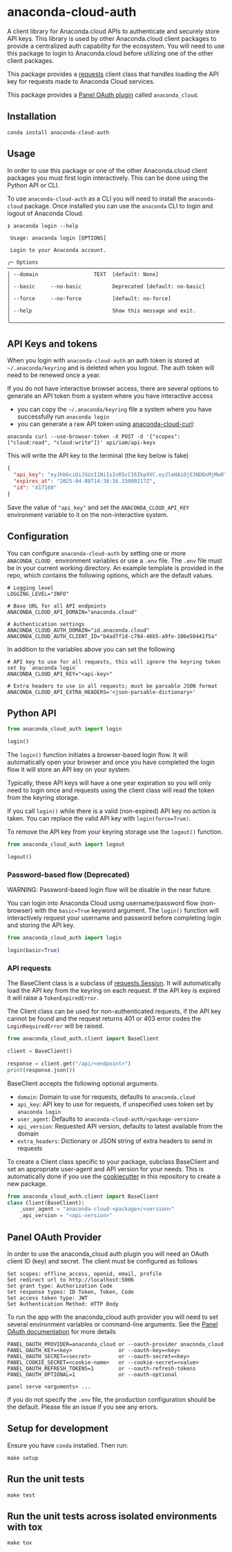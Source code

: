 # anaconda-cloud-auth

A client library for Anaconda.cloud APIs to authenticate and securely store API keys.
This library is used by other Anaconda.cloud client packages to provide a centralized auth
capability for the ecosystem. You will need to use this package to login to Anaconda.cloud
before utilizing one of the other client packages.

This package provides a [requests](https://requests.readthedocs.io/en/latest/)
client class that handles loading the API key for requests made to Anaconda Cloud services.

This package provides a [Panel OAuth plugin](https://panel.holoviz.org/how_to/authentication/configuration.html)
called `anaconda_cloud`.

## Installation

```text
conda install anaconda-cloud-auth
```

## Usage

In order to use this package or one of the other Anaconda.cloud client packages you must first login interactively.
This can be done using the Python API or CLI.

To use `anaconda-cloud-auth` as a CLI you will need to install the
`anaconda-cloud` package. Once installed you can use the `anaconda`
CLI to login and logout of Anaconda Cloud.

```text
❯ anaconda login --help

 Usage: anaconda login [OPTIONS]

 Login to your Anaconda account.

╭─ Options ──────────────────────────────────────────────────────────────────────────────────────────────────────────────────────╮
│ --domain                  TEXT  [default: None]                                                                                │
│ --basic     --no-basic          Deprecated [default: no-basic]                                                                │
│ --force     --no-force          [default: no-force]                                                                            │
│ --help                          Show this message and exit.                                                                    │
╰────────────────────────────────────────────────────────────────────────────────────────────────────────────────────────────────╯
```

## API Keys and tokens

When you login with `anaconda-cloud-auth` an auth token is stored at `~/.anaconda/keyring` and is deleted when you
logout. The auth token will need to be renewed once a year.

If you do not have interactive browser access, there are several options to generate an API token from a system
where you have interactive access

* you can copy the `~/.anaconda/keyring` file a system where you have successfully run `anaconda login`
* you can generate a raw API token using [anaconda-cloud-curl](https://github.com/anaconda/anaconda-cloud-tools/tree/main/libs/anaconda-cloud-curl):

```text
anaconda curl --use-browser-token -X POST -d '{"scopes": ["cloud:read", "cloud:write"]}' api/iam/api-keys
```

This will write the API key to the terminal (the key below is fake)

```json
{
  "api_key": "eyJhbGciOiJSUzI1NiIsInR5cCI6IkpXVC.eyJleHAiOjE3NDQxMjMwOTYsImtpZCI6IjUxNzE2MCIsInNjb3BlcyI6WyJjbG91ZDpyZWFkIiwiY2xvdWQ6d3JpdGUiXSwic3ViIjoiN2E5MWM0ZWYtYWJhNy00OGUxLTk0NDYtMTk0ZDhkYzZjODNkIiwidmVyIjoiYXBpOjEifQ.T1iMbWnWG7CU3oJJczhM8qjGuyja0udZdxLjmb-DY6_f3GmG-bnxb9yBSszUrAYebFibhxs4-b2EYZcDnjNGbhitFVVOv6E6TKW4WrLTaDTa74jDeU56Z4-YvA_mrmtgIN6dFKNvN8B75HzRpy2mQKbiwrpPk-Ev1KlNgob8O_Y7UqR25zBNDoaepW44EMKPYDYL3zgttX3WbKyWFBlUVnKBl89Evvm4QUbJLgp4fVy0CON4wKOy3nSOZRK7MZqmtsTuBsvG0nCV6pVAL0DxATZCNKdfsxS-eajvUFj2gDaIK_RDoDwp7NIL7Hg6PcIJPVJ3sk2oSDfAOhfgHqKeHQ",
  "expires_at": "2025-04-08T14:38:16.33000217Z",
  "id": "417160"
}
```

Save the value of `"api_key"` and set the `ANACONDA_CLOUD_API_KEY` environment variable to it on the non-interactive
system.

## Configuration

You can configure `anaconda-cloud-auth` by setting one or more `ANACONDA_CLOUD_`
environment variables or use a `.env` file. The `.env` file must be in your
current working directory.  An example template is provided in the repo, which
contains the following options, which are the default values.

```dotenv
# Logging level
LOGGING_LEVEL="INFO"

# Base URL for all API endpoints
ANACONDA_CLOUD_API_DOMAIN="anaconda.cloud"

# Authentication settings
ANACONDA_CLOUD_AUTH_DOMAIN="id.anaconda.cloud"
ANACONDA_CLOUD_AUTH_CLIENT_ID="b4ad7f1d-c784-46b5-a9fe-106e50441f5a"
```

In addition to the variables above you can set the following

```dotenv
# API key to use for all requests, this will ignore the keyring token set by `anaconda login`
ANACONDA_CLOUD_API_KEY="<api-key>"

# Extra headers to use in all requests; must be parsable JSON format
ANACONDA_CLOUD_API_EXTRA_HEADERS='<json-parsable-dictionary>'
```

## Python API

```python
from anaconda_cloud_auth import login

login()
```

The `login()` function initiates a browser-based login flow. It will automatically
open your browser and once you have completed the login flow it will store an
API key on your system.

Typically, these API keys will have a one year expiration so you will only need
to login once and requests using the client class will read the token from the
keyring storage.

If you call `login()` while there is a valid (non-expired) API key no action is
taken. You can replace the valid API key with `login(force=True)`.

To remove the API key from your keyring storage use the `logout()` function.

```python
from anaconda_cloud_auth import logout

logout()
```

### Password-based flow (Deprecated)

WARNING: Password-based login flow will be disable in the near future.

You can login into Anaconda Cloud using username/password flow (non-browser)
with the `basic=True` keyword argument. The `login()` function will interactively
request your username and password before completing login and storing the API
key.

```python
from anaconda_cloud_auth import login

login(basic=True)
```

### API requests

The BaseClient class is a subclass of [requests.Session](https://requests.readthedocs.io/en/latest/user/advanced/#session-objects).
It will automatically load the API key from the keyring on each request.
If the API key is expired it will raise a `TokenExpiredError`.

The Client class can be used for non-authenticated requests, if
the API key cannot be found and the request returns 401 or 403 error codes
the `LoginRequiredError` will be raised.

```python
from anaconda_cloud_auth.client import BaseClient

client = BaseClient()

response = client.get("/api/<endpoint>")
print(response.json())
```

BaseClient accepts the following optional arguments.

* `domain`: Domain to use for requests, defaults to `anaconda.cloud`
* `api_key`: API key to use for requests, if unspecified uses token set by `anaconda login`
* `user_agent`: Defaults to `anaconda-cloud-auth/<package-version>`
* `api_version`: Requested API version, defaults to latest available from the domain
* `extra_headers`: Dictionary or JSON string of extra headers to send in requests


To create a Client class specific to your package, subclass BaseClient and set
an appropriate user-agent and API version for your needs. This is automatically done
if you use the [cookiecutter](https://github.com/anaconda/anaconda-cloud-tools/tree/main/cookiecutter)
in this repository to create a new package.

```python
from anaconda_cloud_auth.client import BaseClient
class Client(BaseClient):
    _user_agent = "anaconda-cloud-<package>/<version>"
    _api_version = "<api-version>"
```

## Panel OAuth Provider

In order to use the anaconda_cloud auth plugin you will need an OAuth client
ID (key) and secret. The client must be configured as follows

```text
Set scopes: offline_access, openid, email, profile
Set redirect url to http://localhost:5006
Set grant type: Authorization Code
Set response types: ID Token, Token, Code
Set access token type: JWT
Set Authentication Method: HTTP Body
```

To run the app with the anaconda_cloud auth provider you will need to set several
environment variables or command-line arguments. See the
[Panel OAuth documentation](https://panel.holoviz.org/how_to/authentication/configuration.html)
for more details

```text
PANEL_OAUTH_PROVIDER=anaconda_cloud or --oauth-provider anaconda_cloud
PANEL_OAUTH_KEY=<key>               or --oauth-key=<key>
PANEL_OAUTH_SECRET=<secret>         or --oauth-secret=<key>
PANEL_COOKIE_SECRET=<cookie-name>   or --cookie-secret=<value>
PANEL_OAUTH_REFRESH_TOKENS=1        or --oauth-refresh-tokens
PANEL_OAUTH_OPTIONAL=1              or --oauth-optional
```

```text
panel serve <arguments> ...
```

If you do not specify the `.env` file, the production configuration should be the default.
Please file an issue if you see any errors.

## Setup for development

Ensure you have `conda` installed.
Then run:

```shell
make setup
```

## Run the unit tests

```shell
make test
```

## Run the unit tests across isolated environments with tox

```shell
make tox
```
